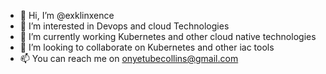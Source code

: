 - 👋 Hi, I’m @exklinxence
- 👀 I’m interested in Devops and cloud Technologies
- 🌱 I’m currently working Kubernetes and other cloud native technologies
- 💞️ I’m looking to collaborate on Kubernetes and other iac tools
- 📫 You can reach me on onyetubecollins@gmail.com

<!---
exklinxence/exklinxence is a ✨ special ✨ repository because its `README.md` (this file) appears on your GitHub profile.
You can click the Preview link to take a look at your changes.
--->
